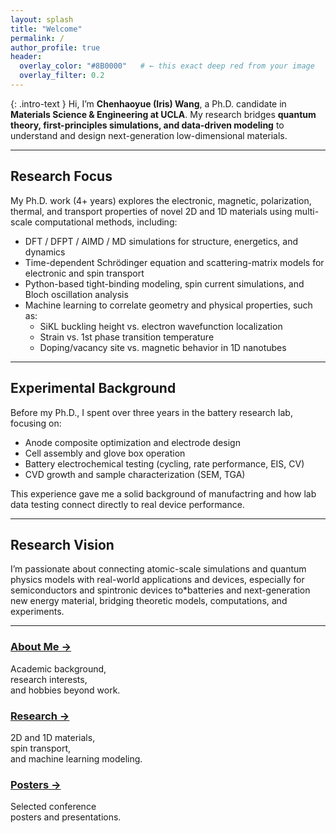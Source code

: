 ```yaml
---
layout: splash
title: "Welcome"
permalink: /
author_profile: true
header:
  overlay_color: "#8B0000"   # ← this exact deep red from your image
  overlay_filter: 0.2
---
```

{: .intro-text }
Hi, I’m **Chenhaoyue (Iris) Wang**, a Ph.D. candidate in **Materials Science & Engineering at UCLA**.
My research bridges **quantum theory, first-principles simulations, and data-driven modeling** to understand and design next-generation low-dimensional materials.

---
## Research Focus
My Ph.D. work (4+ years) explores the electronic, magnetic, polarization, thermal, and transport properties of novel 2D and 1D materials using multi-scale computational methods, including:

- DFT / DFPT / AIMD / MD simulations for structure, energetics, and dynamics  
- Time-dependent Schrödinger equation and scattering-matrix models for electronic and spin transport  
- Python-based tight-binding modeling, spin current simulations, and Bloch oscillation analysis  
- Machine learning to correlate geometry and physical properties, such as:  
  - SiKL buckling height vs. electron wavefunction localization  
  - Strain vs. 1st phase transition temperature  
  - Doping/vacancy site vs. magnetic behavior in 1D nanotubes

---

## Experimental Background
Before my Ph.D., I spent over three years in the battery research lab, focusing on:
- Anode composite optimization and electrode design
- Cell assembly and glove box operation
- Battery electrochemical testing (cycling, rate performance, EIS, CV)  
- CVD growth and sample characterization (SEM, TGA)

This experience gave me a solid background of manufactring and how lab data testing connect directly to real device performance.

---

## Research Vision
I’m passionate about connecting atomic-scale simulations and quantum physics models with real-world applications and devices, especially for semiconductors and spintronic devices to*batteries and next-generation new energy material, bridging theoretic models, computations, and experiments.

---
<div class="feature__wrapper">
  <div class="feature__item card--about">
    <h3><a href="/about/">About Me →</a></h3>
    <p>Academic background,<br>research interests,<br>and hobbies beyond work.</p>
  </div>

  <div class="feature__item card--research">
    <h3><a href="/research/">Research →</a></h3>
    <p>2D and 1D materials,<br>spin transport,<br>and machine learning modeling.</p>
  </div>

  <div class="feature__item card--posters">
    <h3><a href="/posters/">Posters →</a></h3>
    <p>Selected conference<br>posters and presentations.</p>
  </div>
</div>





